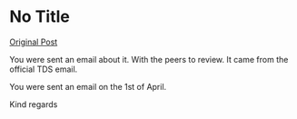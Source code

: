 # No Title

[Original Post](https://discourse.onlinedegree.iitm.ac.in/t/171500/7)

<p>You were sent an email about it. With the peers to review. It came from the official TDS email.</p>
<p>You were sent an email on the 1st of April.</p>
<p>Kind regards</p>